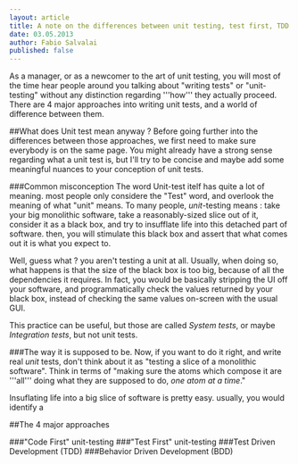 ```yaml
---
layout: article
title: A note on the differences between unit testing, test first, TDD and BDD
date: 03.05.2013
author: Fabio Salvalai
published: false
---
```

As a manager, or as a newcomer to the art of unit testing, you will most of the time hear people around you talking about "writing tests" or "unit-testing" without any distinction regarding '''how''' they actually proceed. There are 4 major approaches into writing unit tests, and a world of difference between them.


##What does Unit test mean anyway ?
Before going further into the differences between those approaches, we first need to make sure everybody is on the same page. You might already have a strong sense regarding what a unit test is, but I'll try to be concise and maybe add some meaningful nuances to your conception of unit tests.

###Common misconception
The word Unit-test itelf has quite a lot of meaning. most people only considere the "Test" word, and overlook the meaning of what "unit" means.
To many people, *unit*-testing means : take your big monolithic software, take a reasonably-sized slice out of it, consider it as a black box, and try to insufflate life into this detached part of software. then, you will stimulate this black box and assert that what comes out it is what you expect to.

Well, guess what ? you aren't testing a unit at all. Usually, when doing so, what happens is that the size of the black box is too big, because of all the dependencies it requires. In fact, you would be basically stripping the UI off your software, and programmatically check the values returned by your black box, instead of checking the same values on-screen with the usual GUI.

This practice can be useful, but those are called *System tests*, or maybe *Integration tests*, but not unit tests.

###The way it is supposed to be.
Now, if you want to do it right, and write real *unit* tests, don't think about it as "testing a slice of a monolithic software". Think in terms of "making sure the atoms which compose it are '''all''' doing what they are supposed to do, *one atom at a time*."

Insuflating life into a big slice of software is pretty easy. usually, you would identify a 

##The 4 major approaches

###"Code First" unit-testing
###"Test First" unit-testing
###Test Driven Development (TDD)
###Behavior Driven Development (BDD)
